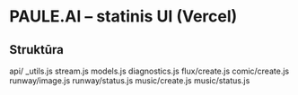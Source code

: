 # PAULE.AI – statinis UI (Vercel)

## Struktūra

api/
  _utils.js
  stream.js
  models.js
  diagnostics.js
  flux/create.js
  comic/create.js
  runway/image.js
  runway/status.js
  music/create.js
  music/status.js

